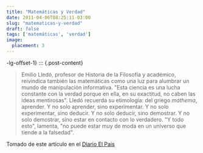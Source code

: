 ```yaml
---
title: "Matemáticas y Verdad"
date: 2011-04-06T08:25:11-03:00
slug: "matematicas-y-verdad"
draft: false
tags: ['matemáticas', 'verdad']
image:
  placement: 3
---
```

-lg-offset-1}
::: {.post-content}
> Emilio Lledó, profesor de Historia de la Filosofía y académico,
> reivindica también las matemáticas como una luz para alumbrar un mundo
> de manipulación informativa. \"Esta ciencia es una lucha constante con
> la verdad porque en ella, en su exactitud, no caben las ideas
> mentirosas\". Lledó recuerda su etimología: del griego *máthema*,
> aprender. Y no solo aprender, sino experimentar. Y no solo
> experimentar, sino deducir. Y no solo deducir, sino demostrar. Y no
> solo demostrar, sino estar en contacto con lo verdadero. \"Y todo
> esto\", lamenta, \"no puede estar muy de moda en un universo que
> tiende a la falsedad\".

Tomado de este artículo en el [Diario El Pais](http://www.elpais.com/articulo/sociedad/anumerismo/incultura/elpepisoc/20110406elpepisoc_1/Tes)
